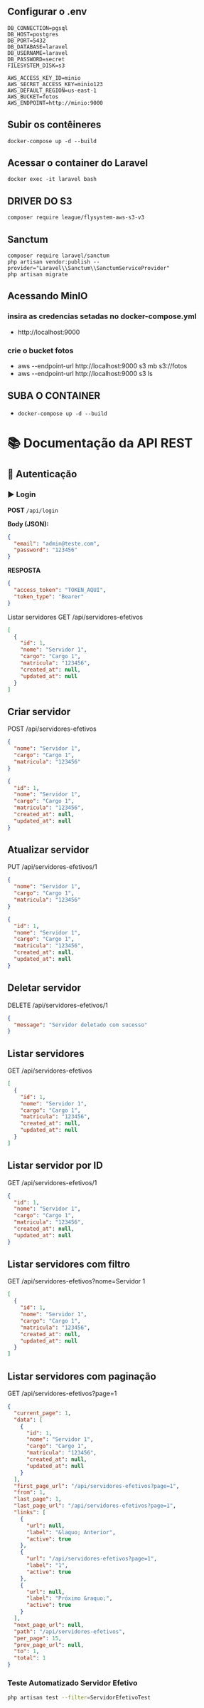 ## Configurar o .env
```
DB_CONNECTION=pgsql
DB_HOST=postgres
DB_PORT=5432
DB_DATABASE=laravel
DB_USERNAME=laravel
DB_PASSWORD=secret
FILESYSTEM_DISK=s3

AWS_ACCESS_KEY_ID=minio
AWS_SECRET_ACCESS_KEY=minio123
AWS_DEFAULT_REGION=us-east-1
AWS_BUCKET=fotos
AWS_ENDPOINT=http://minio:9000
```
## Subir os contêineres
```docker-compose up -d --build```

## Acessar o container do Laravel
```docker exec -it laravel bash```

## DRIVER DO S3
```composer require league/flysystem-aws-s3-v3```

## Sanctum

```
composer require laravel/sanctum
php artisan vendor:publish --provider="Laravel\\Sanctum\\SanctumServiceProvider"
php artisan migrate
```

## Acessando MinIO
### insira as credencias setadas no docker-compose.yml
 * http://localhost:9000
### crie o bucket fotos

* aws --endpoint-url http://localhost:9000 s3 mb s3://fotos
* aws --endpoint-url http://localhost:9000 s3 ls

## SUBA O CONTAINER
* ```docker-compose up -d --build```

# 📚 Documentação da API REST

## 🔐 Autenticação

### ▶️ Login
**POST** `/api/login`

**Body (JSON):**
```json
{
  "email": "admin@teste.com",
  "password": "123456"
}
```

**RESPOSTA**
```JSON
{
  "access_token": "TOKEN_AQUI",
  "token_type": "Bearer"
}
```

Listar servidores
GET /api/servidores-efetivos

```json
[
  {
    "id": 1,
    "nome": "Servidor 1",
    "cargo": "Cargo 1",
    "matricula": "123456",
    "created_at": null,
    "updated_at": null
  }
]
``` 
## Criar servidor
POST /api/servidores-efetivos

```json
{
  "nome": "Servidor 1",
  "cargo": "Cargo 1",
  "matricula": "123456"
}
``` 
```json
{
  "id": 1,
  "nome": "Servidor 1",
  "cargo": "Cargo 1",
  "matricula": "123456",
  "created_at": null,
  "updated_at": null
}
``` 
## Atualizar servidor
PUT /api/servidores-efetivos/1

```json
{
  "nome": "Servidor 1",
  "cargo": "Cargo 1",
  "matricula": "123456"
}
``` 
```json
{
  "id": 1,
  "nome": "Servidor 1",
  "cargo": "Cargo 1",
  "matricula": "123456",
  "created_at": null,
  "updated_at": null
}
``` 
## Deletar servidor
DELETE /api/servidores-efetivos/1

```json
{
  "message": "Servidor deletado com sucesso"
}
```
## Listar servidores

GET /api/servidores-efetivos

```json
[
  {
    "id": 1,
    "nome": "Servidor 1",
    "cargo": "Cargo 1",
    "matricula": "123456",
    "created_at": null,
    "updated_at": null
  }
]
```
## Listar servidor por ID
GET /api/servidores-efetivos/1

```json
{
  "id": 1,
  "nome": "Servidor 1",
  "cargo": "Cargo 1",
  "matricula": "123456",
  "created_at": null,
  "updated_at": null
}
```
## Listar servidores com filtro
GET /api/servidores-efetivos?nome=Servidor 1

```json
[
  {
    "id": 1,
    "nome": "Servidor 1",
    "cargo": "Cargo 1",
    "matricula": "123456",
    "created_at": null,
    "updated_at": null
  }
]
```
## Listar servidores com paginação
GET /api/servidores-efetivos?page=1

```json
{
  "current_page": 1,
  "data": [
    {
      "id": 1,
      "nome": "Servidor 1",
      "cargo": "Cargo 1",
      "matricula": "123456",
      "created_at": null,
      "updated_at": null
    }
  ],
  "first_page_url": "/api/servidores-efetivos?page=1",
  "from": 1,
  "last_page": 1,
  "last_page_url": "/api/servidores-efetivos?page=1",
  "links": [
    {
      "url": null,
      "label": "&laquo; Anterior",
      "active": true
    },
    {
      "url": "/api/servidores-efetivos?page=1",
      "label": "1",
      "active": true
    },
    {
      "url": null,
      "label": "Próximo &raquo;",
      "active": true
    }
  ],
  "next_page_url": null,
  "path": "/api/servidores-efetivos",
  "per_page": 15,
  "prev_page_url": null,
  "to": 1,
  "total": 1
}
```
### Teste Automatizado Servidor Efetivo
```bash
php artisan test --filter=ServidorEfetivoTest
```



